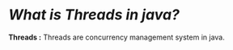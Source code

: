 *What is Threads in java?*
===========================
**Threads :** Threads are concurrency management system in java. 